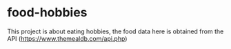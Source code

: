# food-hobbies
This project is about eating hobbies, the food data here is obtained from the API (https://www.themealdb.com/api.php)
